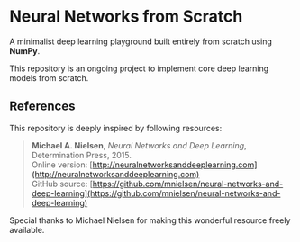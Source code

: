 # Neural Networks from Scratch

A minimalist deep learning playground built entirely from scratch using **NumPy**.  

This repository is an ongoing project to implement core deep learning models from scratch. 

## References

This repository is deeply inspired by following resources:

> **Michael A. Nielsen**, *Neural Networks and Deep Learning*, Determination Press, 2015.  
> Online version: [http://neuralnetworksanddeeplearning.com](http://neuralnetworksanddeeplearning.com)  
> GitHub source: [https://github.com/mnielsen/neural-networks-and-deep-learning](https://github.com/mnielsen/neural-networks-and-deep-learning)

Special thanks to Michael Nielsen for making this wonderful resource freely available.


